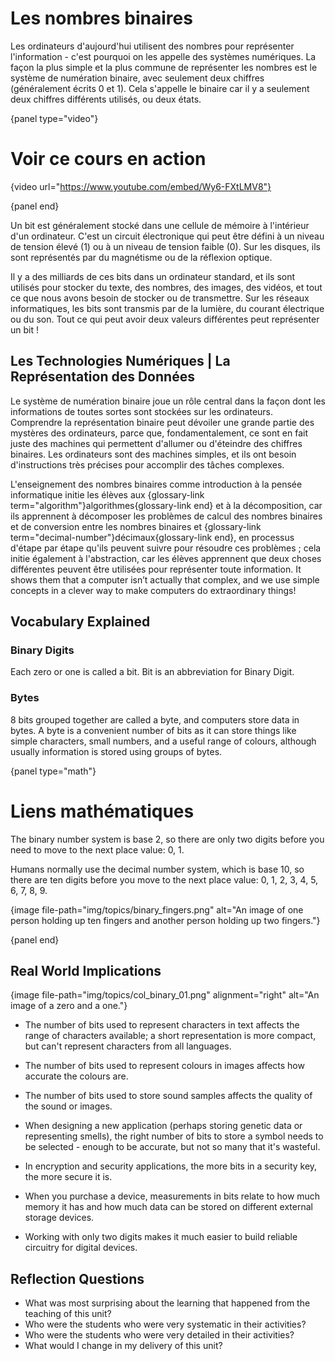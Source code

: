 # Les nombres binaires

Les ordinateurs d'aujourd'hui utilisent des nombres pour représenter l'information - c'est pourquoi on les appelle des systèmes numériques. La façon la plus simple et la plus commune de représenter les nombres est le système de numération binaire, avec seulement deux chiffres (généralement écrits 0 et 1). Cela s'appelle le binaire car il y a seulement deux chiffres différents utilisés, ou deux états.

{panel type="video"}

# Voir ce cours en action

{video url="https://www.youtube.com/embed/Wy6-FXtLMV8"}

{panel end}

Un bit est généralement stocké dans une cellule de mémoire à l'intérieur d'un ordinateur. C'est un circuit électronique qui peut être défini à un niveau de tension élevé (1) ou à un niveau de tension faible (0). Sur les disques, ils sont représentés par du magnétisme ou de la réflexion optique.

Il y a des milliards de ces bits dans un ordinateur standard, et ils sont utilisés pour stocker du texte, des nombres, des images, des vidéos, et tout ce que nous avons besoin de stocker ou de transmettre. Sur les réseaux informatiques, les bits sont transmis par de la lumière, du courant électrique ou du son. Tout ce qui peut avoir deux valeurs différentes peut représenter un bit !

## Les Technologies Numériques | La Représentation des Données

Le système de numération binaire joue un rôle central dans la façon dont les informations de toutes sortes sont stockées sur les ordinateurs. Comprendre la représentation binaire peut dévoiler une grande partie des mystères des ordinateurs, parce que, fondamentalement, ce sont en fait juste des machines qui permettent d'allumer ou d'éteindre des chiffres binaires. Les ordinateurs sont des machines simples, et ils ont besoin d'instructions très précises pour accomplir des tâches complexes.

L'enseignement des nombres binaires comme introduction à la pensée informatique initie les élèves aux {glossary-link term="algorithm"}algorithmes{glossary-link end} et à la décomposition, car ils apprennent à décomposer les problèmes de calcul des nombres binaires et de conversion entre les nombres binaires et {glossary-link term="decimal-number"}décimaux{glossary-link end}, en processus d'étape par étape qu'ils peuvent suivre pour résoudre ces problèmes ; cela initie également à l'abstraction, car les élèves apprennent que deux choses différentes peuvent être utilisées pour représenter toute information. It shows them that a computer isn’t actually that complex, and we use simple concepts in a clever way to make computers do extraordinary things!

## Vocabulary Explained

### Binary Digits

Each zero or one is called a bit. Bit is an abbreviation for Binary Digit.

### Bytes

8 bits grouped together are called a byte, and computers store data in bytes. A byte is a convenient number of bits as it can store things like simple characters, small numbers, and a useful range of colours, although usually information is stored using groups of bytes.

{panel type="math"}

# Liens mathématiques

The binary number system is base 2, so there are only two digits before you need to move to the next place value: 0, 1.

Humans normally use the decimal number system, which is base 10, so there are ten digits before you move to the next place value: 0, 1, 2, 3, 4, 5, 6, 7, 8, 9.

{image file-path="img/topics/binary_fingers.png" alt="An image of one person holding up ten fingers and another person holding up two fingers."}

{panel end}

## Real World Implications

{image file-path="img/topics/col_binary_01.png" alignment="right" alt="An image of a zero and a one."}

- The number of bits used to represent characters in text affects the range of characters available; a short representation is more compact, but can't represent characters from all languages.

- The number of bits used to represent colours in images affects how accurate the colours are.

- The number of bits used to store sound samples affects the quality of the sound or images.

- When designing a new application (perhaps storing genetic data or representing smells), the right number of bits to store a symbol needs to be selected - enough to be accurate, but not so many that it's wasteful.

- In encryption and security applications, the more bits in a security key, the more secure it is.

- When you purchase a device, measurements in bits relate to how much memory it has and how much data can be stored on different external storage devices.

- Working with only two digits makes it much easier to build reliable circuitry for digital devices.

## Reflection Questions

- What was most surprising about the learning that happened from the teaching of this unit?
- Who were the students who were very systematic in their activities?
- Who were the students who were very detailed in their activities?
- What would I change in my delivery of this unit?